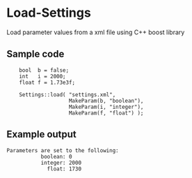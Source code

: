 Load-Settings
=============

Load parameter values from a xml file using C++ boost library


Sample code
-----
```
    bool  b = false;
    int   i = 2000;
    float f = 1.73e3f;

    Settings::load( "settings.xml",
                    MakeParam(b, "boolean"),
                    MakeParam(i, "integer"),
                    MakeParam(f, "float") );
```


Example output
------

```
Parameters are set to the following: 
           boolean: 0
           integer: 2000
             float: 1730
```